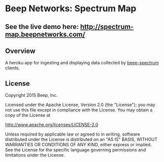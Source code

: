 # Beep Networks: Spectrum Map

## See the live demo here: http://spectrum-map.beepnetworks.com/

## Overview

A heroku app for ingesting and displaying data collected by [beep-spectrum](https://github.com/hellobeep/beep-spectrum) clients.

## License

Copyright 2015 Beep, Inc.

Licensed under the Apache License, Version 2.0 (the "License"); you may not use this file except in compliance with the License. You may obtain a copy of the License at

http://www.apache.org/licenses/LICENSE-2.0

Unless required by applicable law or agreed to in writing, software distributed under the License is distributed on an "AS IS" BASIS, WITHOUT WARRANTIES OR CONDITIONS OF ANY KIND, either express or implied. See the License for the specific language governing permissions and limitations under the License.
